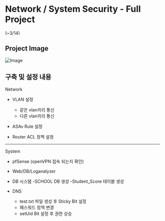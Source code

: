 # Network / System Security - Full Project
(~3/14)

## Project Image

![Image](https://github.com/user-attachments/assets/b335c661-f4c3-47c5-a94a-383c57d3cde5)


## 구축 및 설정 내용
Network

- VLAN 설정
     - 같은 vlan끼리 통신
     - 다른 vlan끼리 통신

- ASAv Rule 설정

- Router ACL 정책 설정

---

System

- pfSense (openVPN 접속 되는지 확인)

- Web/DB/Loganalyzer

- DB 시스템
 -SCHOOL DB 생성
 -Student_Score 테이블 생성

- DNS
  - test.txt 파일 생성 후 Sticky Bit 설정
  - 패스워드 정책 변경
  - setUid Bit 설정 후 권한 상승

 
